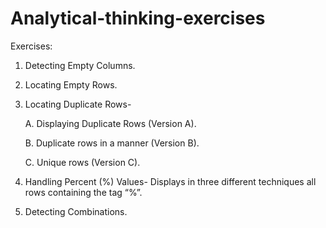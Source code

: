 # Analytical-thinking-exercises

Exercises:

1.	Detecting Empty Columns.

2.	Locating Empty Rows.

3.	Locating Duplicate Rows-

    A. Displaying Duplicate Rows (Version A).

    B. Duplicate rows in a manner (Version B).

    C. Unique rows (Version C).

4.	Handling Percent (%) Values- 
Displays in three different techniques all rows containing the tag “%”.

5.	Detecting Combinations.
